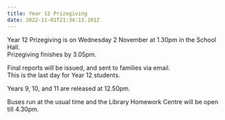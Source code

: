 ```yaml
---
title: Year 12 Prizegiving
date: 2022-11-01T21:34:13.101Z
---
```

Year 12 Prizegiving is on Wednesday 2 November at 1.30pm in the School Hall.  
Prizegiving finishes by 3.05pm. 


Final reports will be issued, and sent to families via email.  
This is the last day for Year 12 students.  

Years 9, 10, and 11 are released at 12.50pm.

Buses run at the usual time and the Library Homework Centre will be open till 4.30pm.   

